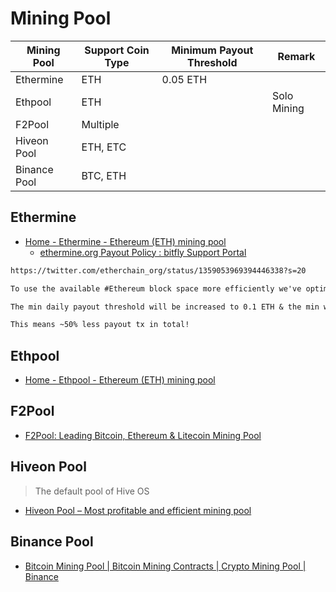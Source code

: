# Mining Pool

| Mining Pool  | Support Coin Type | Minimum Payout Threshold | Remark      |
| ------------ | ----------------- | ------------------------ | ----------- |
| Ethermine    | ETH               | 0.05 ETH                 |             |
| Ethpool      | ETH               |                          | Solo Mining |
| F2Pool       | Multiple          |                          |             |
| Hiveon Pool  | ETH, ETC          |                          |             |
| Binance Pool | BTC, ETH          |                          |             |

## Ethermine

* [Home - Ethermine - Ethereum (ETH) mining pool](https://ethermine.org/)
  * [ethermine.org Payout Policy : bitfly Support Portal](https://support.bitfly.at/support/solutions/articles/8000060967-ethermine-org-payout-policy)

```txt
https://twitter.com/etherchain_org/status/1359053969394446338?s=20

To use the available #Ethereum block space more efficiently we've optimized our #Ethermine Pool payout policy.

The min daily payout threshold will be increased to 0.1 ETH & the min weekly payout threshold will be increased to 0.05 ETH.⛏

This means ~50% less payout tx in total!
```

## Ethpool

* [Home - Ethpool - Ethereum (ETH) mining pool](https://ethpool.org/)

## F2Pool

* [F2Pool: Leading Bitcoin, Ethereum & Litecoin Mining Pool](https://www.f2pool.com/)

## Hiveon Pool

> The default pool of Hive OS

* [Hiveon Pool – Most profitable and efficient mining pool](https://hiveon.net/)

## Binance Pool

* [Bitcoin Mining Pool | Bitcoin Mining Contracts | Crypto Mining Pool | Binance](https://pool.binance.com/en)
